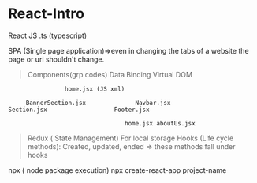 # React-Intro

React JS
.ts (typescript)

SPA (Single page application)=>even in changing the tabs of a website the page or url shouldn't change.

> Components(grp codes)
> Data Binding
> Virtual DOM

                    home.jsx (JS xml)

         BannerSection.jsx              Navbar.jsx                   Section.jsx                   Footer.jsx

                                     home.jsx aboutUs.jsx

> Redux ( State Management) For local storage
> Hooks (Life cycle methods): Created, updated, ended => these methods fall under hooks

<!-- Comments -->

npx ( node package execution)
npx create-react-app project-name
